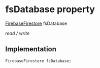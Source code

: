 


# fsDatabase property






[FirebaseFirestore](https://pub.dev/documentation/cloud_firestore/2.5.4/cloud_firestore/FirebaseFirestore-class.html) fsDatabase
  
_read / write_






## Implementation

```dart
FirebaseFirestore fsDatabase;


```







